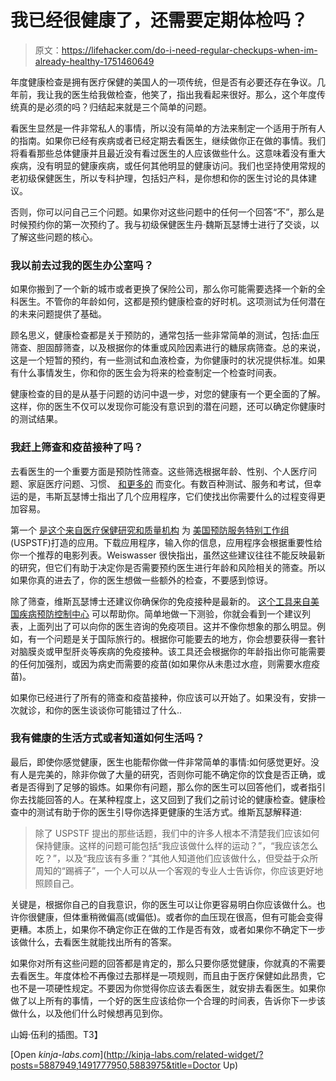 # 我已经很健康了，还需要定期体检吗？

> 原文：<https://lifehacker.com/do-i-need-regular-checkups-when-im-already-healthy-1751460649>

年度健康检查是拥有医疗保健的美国人的一项传统，但是否有必要还存在争议。几年前，我让我的医生给我做检查，他笑了，指出我看起来很好。那么，这个年度传统真的是必须的吗？归结起来就是三个简单的问题。



看医生显然是一件非常私人的事情，所以没有简单的方法来制定一个适用于所有人的指南。如果你已经有疾病或者已经定期去看医生，继续做你正在做的事情。我们将看看那些总体健康并且最近没有看过医生的人应该做些什么。这意味着没有重大疾病，没有明显的健康疾病，或任何其他明显的健康访问。我们也坚持使用常规的老初级保健医生，所以专科护理，包括妇产科，是你想和你的医生讨论的具体建议。

否则，你可以问自己三个问题。如果你对这些问题中的任何一个回答“不”，那么是时候预约你的第一次预约了。我与初级保健医生丹·魏斯瓦瑟博士进行了交谈，以了解这些问题的核心。

### 我以前去过我的医生办公室吗？

如果你搬到了一个新的城市或者更换了保险公司，那么你可能需要选择一个新的全科医生。不管你的年龄如何，这都是预约健康检查的好时机。这项测试为任何潜在的未来问题提供了基础。

顾名思义，健康检查都是关于预防的，通常包括一些非常简单的测试，包括:血压筛查、胆固醇筛查，以及根据你的体重或风险因素进行的糖尿病筛查。总的来说，这是一个短暂的预约，有一些测试和血液检查，为你健康时的状况提供标准。如果有什么事情发生，你和你的医生会为将来的检查制定一个检查时间表。

健康检查的目的是从基于问题的访问中退一步，对您的健康有一个更全面的了解。这样，你的医生不仅可以发现你可能没有意识到的潜在问题，还可以确定你健康时的测试结果。

### 我赶上筛查和疫苗接种了吗？

去看医生的一个重要方面是预防性筛查。这些筛选根据年龄、性别、个人医疗问题、家庭医疗问题、习惯、 [和更多的](https://lifehacker.com/the-medical-checkups-you-should-get-for-each-decade-of-724463649) 而变化。有数百种测试、服务和考试，但幸运的是，韦斯瓦瑟博士指出了几个应用程序，它们使找出你需要什么的过程变得更加容易。

第一个 [是这个来自](http://epss.ahrq.gov/PDA/index.jsp)[医疗保健研究和质量机构](http://www.ahrq.gov/) 为 [美国预防服务特别工作组](http://www.uspreventiveservicestaskforce.org/) (USPSTF)打造的应用。下载应用程序，输入你的信息，应用程序会根据重要性给你一个推荐的电影列表。Weiswasser 很快指出，虽然这些建议往往不能反映最新的研究，但它们有助于决定你是否需要预约医生进行年龄和风险相关的筛查。所以如果你真的进去了，你的医生想做一些额外的检查，不要感到惊讶。

除了筛查，维斯瓦瑟博士还建议你确保你的免疫接种是最新的。 [这个工具来自美国疾病预防控制中心](http://www2a.cdc.gov/nip/adultimmsched/) 可以帮助你。简单地做一下测验，你就会看到一个建议列表，上面列出了可以向你的医生咨询的免疫项目。这并不像你想象的那么明显。例如，有一个问题是关于国际旅行的。根据你可能要去的地方，你会想要获得一套针对脑膜炎或甲型肝炎等疾病的免疫接种。该工具还会根据你的年龄指出你可能需要的任何加强剂，或因为病史而需要的疫苗(如如果你从未患过水痘，则需要水痘疫苗)。

如果你已经进行了所有的筛查和疫苗接种，你应该可以开始了。如果没有，安排一次就诊，和你的医生谈谈你可能错过了什么..

### 我有健康的生活方式或者知道如何生活吗？

最后，即使你感觉健康，医生也能帮你做一件非常简单的事情:如何感觉更好。没有人是完美的，除非你做了大量的研究，否则你可能不确定你的饮食是否正确，或者是否得到了足够的锻炼。如果你有问题，那么你的医生可以回答他们，或者指引你去找能回答的人。在某种程度上，这又回到了我们之前讨论的健康检查。健康检查中的测试有助于你的医生引导你选择更健康的生活方式。维斯瓦瑟解释道:

> 除了 USPSTF 提出的那些话题，我们中的许多人根本不清楚我们应该如何保持健康。这样的问题可能包括“我应该做什么样的运动？”，“我应该怎么吃？”，以及“我应该有多重？”其他人知道他们应该做什么，但受益于众所周知的“踢裤子”，一个人可以从一个客观的专业人士告诉你，你应该更好地照顾自己。

关键是，根据你自己的自我意识，你的医生可以让你更容易明白你应该做什么。也许你很健康，但体重稍微偏高(或偏低)。或者你的血压现在很高，但有可能会变得更糟。本质上，如果你不确定你正在做的工作是否有效，或者如果你不确定下一步该做什么，去看医生就能找出所有的答案。

如果你对所有这些问题的回答都是肯定的，那么只要你感觉健康，你就真的不需要去看医生。年度体检不再像过去那样是一项规则，而且由于医疗保健如此昂贵，它也不是一项硬性规定。不要因为你觉得你应该去看医生，就安排去看医生。如果你做了以上所有的事情，一个好的医生应该给你一个合理的时间表，告诉你下一步该做什么，以及他们什么时候想再见到你。

山姆·伍利的插图。T3】

[Open *kinja-labs.com*](http://kinja-labs.com/related-widget/?posts=5887949,1491777950,5883975&title=Doctor Up)